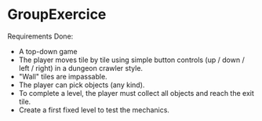 # GroupExercice

Requirements Done:
- A top-down game
- The player moves tile by tile using simple button controls (up / down / left / right) in a dungeon crawler style.
- "Wall" tiles are impassable.
- The player can pick objects (any kind).
- To complete a level, the player must collect all objects and reach the exit tile.
- Create a first fixed level to test the mechanics.
